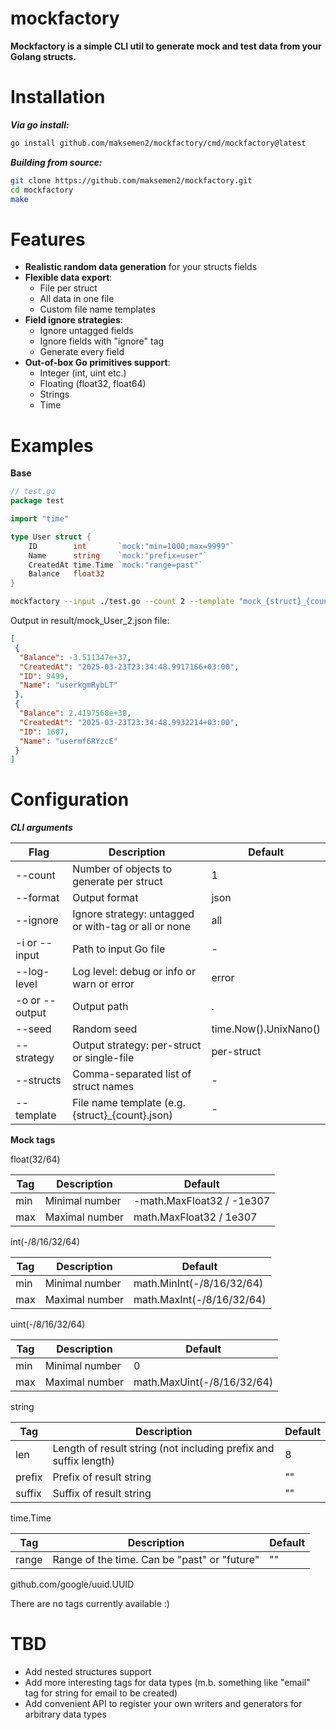 # mockfactory

**Mockfactory is a simple CLI util to generate mock and test data from your Golang structs.** 

# Installation

***Via go install:***

```bash
go install github.com/maksemen2/mockfactory/cmd/mockfactory@latest
```

***Building from source:***

```bash
git clone https://github.com/maksemen2/mockfactory.git
cd mockfactory
make
```

# Features

- **Realistic random data generation** for your structs fields
- **Flexible data export**:
  - File per struct
  - All data in one file
  - Custom file name templates
- **Field ignore strategies**:
  - Ignore untagged fields
  - Ignore fields with "ignore" tag
  - Generate every field
- **Out-of-box Go primitives support**:
  - Integer (int, uint etc.)
  - Floating (float32, float64)
  - Strings
  - Time

# Examples

**Base**

```go
// test.go
package test

import "time"

type User struct {
	ID        int       `mock:"min=1000;max=9999"`
	Name      string    `mock:"prefix=user"`
	CreatedAt time.Time `mock:"range=past"`
	Balance   float32
}
```

```bash
mockfactory --input ./test.go --count 2 --template "mock_{struct}_{count}" --output result
```

Output in result/mock_User_2.json file:
```json
[
 {
  "Balance": -3.511347e+37,
  "CreatedAt": "2025-03-23T23:34:48.9917166+03:00",
  "ID": 9499,
  "Name": "userkgmRybLT"
 },
 {
  "Balance": 2.4197568e+38,
  "CreatedAt": "2025-03-23T23:34:48.9932214+03:00",
  "ID": 1607,
  "Name": "usermf6RYzcE"
 }
]
```

# Configuration

***CLI arguments***


| Flag | Description | Default |
| ---- | ----------- | ------- |
| --count | Number of objects to generate per struct | 1 |
| --format | Output format | json |
| --ignore | Ignore strategy: untagged or with-tag or all or none | all |
| -i or --input | Path to input Go file | - |
| --log-level | Log level: debug or info or warn or error | error |
| -o or --output | Output path | . |
| --seed | Random seed | time.Now().UnixNano() |
| --strategy | Output strategy: per-struct or single-file | per-struct |
| --structs | Comma-separated list of struct names | - |
| --template | File name template (e.g. {struct}_{count}.json) | - |

**Mock tags**

float(32/64)

| Tag | Description | Default |
| ---- | ----------- | ------- |
| min | Minimal number | -math.MaxFloat32 / -1e307 |
| max | Maximal number | math.MaxFloat32 / 1e307 |

int(-/8/16/32/64)

| Tag | Description | Default |
| ---- | ----------- | ------- |
| min | Minimal number | math.MinInt(-/8/16/32/64) |
| max | Maximal number | math.MaxInt(-/8/16/32/64) |

uint(-/8/16/32/64)

| Tag | Description | Default |
| ---- | ----------- | ------- |
| min | Minimal number | 0 |
| max | Maximal number | math.MaxUint(-/8/16/32/64) |

string

| Tag | Description | Default |
| ---- | ----------- | ------- |
| len | Length of result string (not including prefix and suffix length) | 8 |
| prefix | Prefix of result string | "" |
| suffix | Suffix of result string | "" |

time.Time

| Tag | Description | Default |
| ---- | ----------- | ------- |
| range | Range of the time. Can be "past" or "future" | "" |

github.com/google/uuid.UUID

There are no tags currently available :)

# TBD

- Add nested structures support
- Add more interesting tags for data types (m.b. something like "email" tag for string for email to be created)
- Add convenient API to register your own writers and generators for arbitrary data types